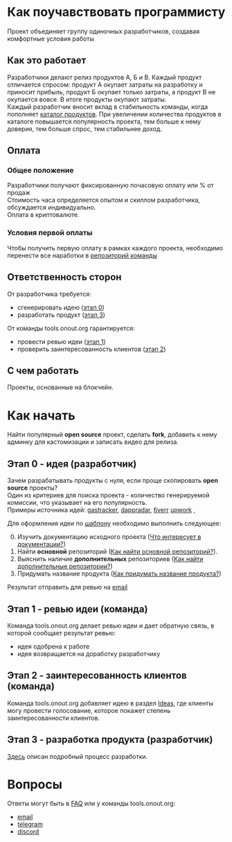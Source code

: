 # Как поучавствовать программисту

Проект объединяет группу одиночных разработчиков, создавая комфортные условия работы

## Как это работает 

Разработчики делают релиз продуктов А, Б и В. Каждый продукт отличается спросом: продукт А окупает затраты на разработку и приносит прибыль, продукт Б окупает только затраты, а продукт В не окупается вовсе. В итоге продукты окупают затраты.<br/>
Каждый разработчик вносит вклад в стабильность команды, когда пополняет [каталог продуктов](https://tools.onout.org). При увеличении количества продуктов в каталоге повышается популярность проекта, тем больше к нему доверия, тем больше спрос, тем стабильнее доход.

## Оплата

### Общее положение

Разработчики получают фиксированную почасовую оплату или % от продаж <br/>
Стоимость часа определяется опытом и скиллом разработчика, обсуждается индивидуально.<br/>
Оплата в криптовалюте.

### Условия первой оплаты

Чтобы получить первую оплату в рамках каждого проекта, необходимо перенести все наработки в [репозиторий команды](https://github.com/noxonsu) 

## Ответственность сторон

От разработчика требуется:

- сгенерировать идею ([этап 0](#этап-0---идея-разработчик))
- разработать продукт ([этап 3](#этап-3---разработка-продукта-разработчик))

От команды tools.onout.org гарантируется:

- провести ревью идеи ([этап 1](#этап-1---ревью-идеи-команда))
- проверить заинтересованность клиентов ([этап 2](#этап-2---заинтересованность-клиентов-команда))

## С чем работать

Проекты, основанные на блокчейн.

# Как начать

Найти популярный **open source** проект, сделать **fork**, добавить к нему админку для кастомизации и записать видео для релиза.

## Этап 0 - идея (разработчик)

Зачем разрабатывать продукты с нуля, если проще скопировать **open source** проекты?<br/>
Один из критериев для поиска проекта - количество генерируемой комиссии, что указывает на его популярность.<br/>
Примеры источника идей: [gastracker](https://etherscan.io/gastracker), [dappradar](https://dappradar.com/), [fiverr](https://www.fiverr.com/search/gigs?query=fork&source=main_banner&search_in=everywhere&search-autocomplete-original-term=fork) [upwork](https://www.upwork.com/services/search?q=fork) ,  <br/>

Для оформления идеи по [шаблону](./templates/idea.md) необходимо выполнить следующее:

0. Изучить документацию исходного проекта ([Что интересует в документации?](./faq.md#что-интересует-в-документации))
0. Найти **основной** репозиторий ([Как найти основной репозиторий?](./faq.md#как-найти-основной-репозиторий)).
0. Выяснить наличие **дополнительных** репозиториев ([Как найти дополнительные репозитории?](./faq.md#как-найти-дополнительные-репозитории))
0. Придумать название продукта ([Как придумать название продукта?](./faq.md#как-придумать-название-продукта))

Результат отправить для ревью на [email](mailto:support@onout.org)

## Этап 1 - ревью идеи (команда)

Команда tools.onout.org делает ревью идеи и дает обратную связь, в которой сообщает результат ревью: 

- идея одобрена к работе
- идея возвращается на доработку разработчику

## Этап 2 - заинтересованность клиентов (команда)

Команда tools.onout.org добавляет идею в раздел [Ideas](https://dash.onout.org/#/presale), где клиенты могу провести голосование, которое покажет степень заинтересованности клиентов.

## Этап 3 - разработка продукта (разработчик)

[Здесь](./development.md) описан подробный процесс разработки.

# Вопросы

Ответы могут быть в [FAQ](./faq.md) или у команды tools.onout.org:

- [email](mailto:support@onout.org)
- [telegram](https://t.me/onoutsupportbot)
- [discord](https://discord.gg/VwKEmHEgVN)
